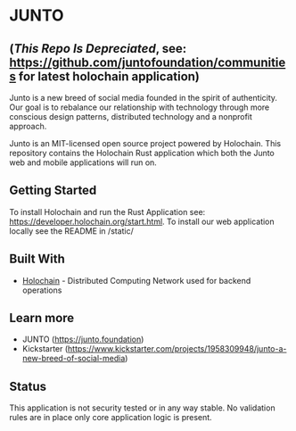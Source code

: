 # JUNTO

## (*This Repo Is Depreciated*, see: https://github.com/juntofoundation/communities for latest holochain application)

Junto is a new breed of social media founded in the spirit of authenticity. Our goal is to rebalance our relationship with technology through more conscious design patterns, distributed technology and a nonprofit approach. 

Junto is an MIT-licensed open source project powered by Holochain. This repository contains the Holochain Rust application which both the Junto web and mobile applications will run on. 

## Getting Started

To install Holochain and run the Rust Application see: https://developer.holochain.org/start.html.
To install our web application locally see the README in /static/

## Built With
* [Holochain](https://holochain.org/) - Distributed Computing Network used for backend operations

## Learn more
* JUNTO (https://junto.foundation)
* Kickstarter (https://www.kickstarter.com/projects/1958309948/junto-a-new-breed-of-social-media) 

## Status 
This application is not security tested or in any way stable. No validation rules are in place only core application logic is present.
